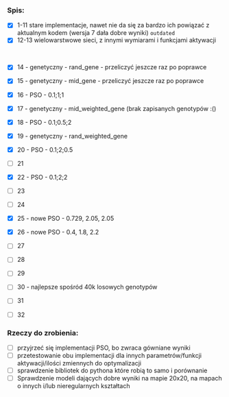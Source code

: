 ### Spis: 

- [x] 1-11 stare implementacje, nawet nie da się za bardzo ich powiązać z aktualnym kodem (wersja 7 dała dobre wyniki) `outdated`
- [x] 12-13 wielowarstwowe sieci, z innymi wymiarami i funkcjami aktywacji

<br/>

- [x] 14 - genetyczny - rand_gene - przeliczyć jeszcze raz po poprawce
- [x] 15 - genetyczny - mid_gene - przeliczyć jeszcze raz po poprawce
- [x] 16 - PSO - 0.1;1;1
- [x] 17 - genetyczny - mid_weighted_gene (brak zapisanych genotypów :()
- [x] 18 - PSO - 0.1;0.5;2
- [x] 19 - genetyczny - rand_weighted_gene
- [x] 20 - PSO - 0.1;2;0.5
- [ ] 21
- [x] 22 - PSO - 0.1;2;2
- [ ] 23
- [ ] 24
- [x] 25 - nowe PSO - 0.729, 2.05, 2.05
- [x] 26 - nowe PSO - 0.4, 1.8, 2.2
- [ ] 27
- [ ] 28
- [ ] 29
- [ ] 30 - najlepsze spośród 40k losowych genotypów
- [ ] 31
- [ ] 32


### Rzeczy do zrobienia:

- [ ] przyjrzeć się implementacji PSO, bo zwraca gówniane wyniki
- [ ] przetestowanie obu implementacji dla innych parametrów/funkcji aktywacji/ilości zmiennych do optymalizacji
- [ ] sprawdzenie bibliotek do pythona które robią to samo i porównanie
- [ ] Sprawdzenie modeli dających dobre wyniki na mapie 20x20, na mapach o innych i/lub nieregularnych kształtach